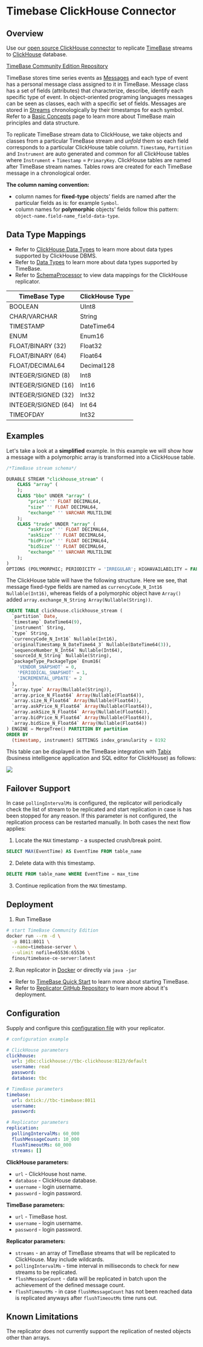 # Timebase ClickHouse Connector

## Overview

Use our [open source ClickHouse connector](https://github.com/epam/TimeBaseClickhouseConnector) to replicate [TimeBase](https://kb.timebase.info/) streams to [ClickHouse](https://clickhouse.tech/) database.

[TimeBase Community Edition Repository](https://github.com/finos/TimeBase-CE)

TimeBase stores time series events as [Messages](https://kb.timebase.info/messages.html) and each type of event has a personal message class assigned to it in TimeBase. Message class has a set of fields (attributes) that characterize, describe, identify each specific type of event. In object-oriented programing languages messages can be seen as classes, each with a specific set of fields. Messages are stored in [Streams](https://kb.timebase.info/streams.html) chronologically by their timestamps for each symbol. Refer to a [Basic Concepts](https://kb.timebase.info/basic_concepts.html) page to learn more about TimeBase main principles and data structure.

To replicate TimeBase stream data to ClickHouse, we take objects and classes from a particular TimeBase stream and *unfold* them so each field corresponds to a particular ClickHouse table column. `Timestamp`, `Partition` and `Instrument` are auto generated and common for all ClickHouse tables where `Instrument` + `Timestamp` = `PrimaryKey`. ClickHouse tables are named after TimeBase stream names. Tables rows are created for each TimeBase message in a chronological order.

**The column naming convention:**

* column names for **fixed-type** objects' fields are named after the particular fields as is: for example `Symbol`.
* column names for **polymorphic** objects' fields follow this pattern: `object-name.field-name_field-data-type`.

## Data Type Mappings

* Refer to [ClickHouse Data Types](https://clickhouse.tech/docs/en/sql-reference/data-types/) to learn more about data types supported by ClickHouse DBMS.
* Refer to [Data Types](https://kb.timebase.info/data_types.html) to learn more about data types supported by TimeBase.
* Refer to [SchemaProcessor](https://github.com/epam/TimeBaseClickhouseConnector/blob/main/clickhouse-connector/src/main/java/deltix/timebase/connector/clickhouse/algos/SchemaProcessor.java) to view data mappings for the ClickHouse replicator. 


|TimeBase Type|ClickHouse Type|
|-------------|---------------|
|BOOLEAN|UInt8|
|CHAR/VARCHAR|String|
|TIMESTAMP|DateTime64|
|ENUM|Enum16|
|FLOAT/BINARY (32)|Float32|
|FLOAT/BINARY (64)|Float64|
|FLOAT/DECIMAL64|Decimal128|
|INTEGER/SIGNED (8)|Int8|
|INTEGER/SIGNED (16)|Int16|
|INTEGER/SIGNED (32)|Int32|
|INTEGER/SIGNED (64)|Int 64|
|TIMEOFDAY|Int32|

## Examples

Let's take a look at a **simplified** example. In this example we will show how a message with a polymorphic array is transformed into a ClickHouse table. 

```sql
/*TimeBase stream schema*/

DURABLE STREAM "clickhouse_stream" (
    CLASS "array" (
    );
    CLASS "bbo" UNDER "array" (
        "price" '' FLOAT DECIMAL64,
        "size" '' FLOAT DECIMAL64,
        "exchange" '' VARCHAR MULTILINE
    );
    CLASS "trade" UNDER "array" (
        "askPrice" '' FLOAT DECIMAL64,
        "askSize" '' FLOAT DECIMAL64,
        "bidPrice" '' FLOAT DECIMAL64,
        "bidSize" '' FLOAT DECIMAL64,
        "exchange" '' VARCHAR MULTILINE
    );
)
OPTIONS (POLYMORPHIC; PERIODICITY = 'IRREGULAR'; HIGHAVAILABILITY = FALSE)
```

The ClickHouse table will have the following structure. Here we see, that message fixed-type fields are named as `currencyCode_N_Int16 Nullable(Int16)`, whereas fields of a polymorphic object have `Array()` added `array.exchange_N_String Array(Nullable(String))`.

```sql
CREATE TABLE clickhouse.clickhouse_stream (
  `partition` Date,
  `timestamp` DateTime64(9),
  `instrument` String,
  `type` String,
  `currencyCode_N_Int16` Nullable(Int16),
  `originalTimestamp_N_DateTime64_3` Nullable(DateTime64(3)),
  `sequenceNumber_N_Int64` Nullable(Int64),
  `sourceId_N_String` Nullable(String),
  `packageType_PackageType` Enum16(
    'VENDOR_SNAPSHOT' = 0,
    'PERIODICAL_SNAPSHOT' = 1,
    'INCREMENTAL_UPDATE' = 2
  ),
  `array.type` Array(Nullable(String)),
  `array.price_N_Float64` Array(Nullable(Float64)),
  `array.size_N_Float64` Array(Nullable(Float64)),
  `array.askPrice_N_Float64` Array(Nullable(Float64)),
  `array.askSize_N_Float64` Array(Nullable(Float64)),
  `array.bidPrice_N_Float64` Array(Nullable(Float64)),
  `array.bidSize_N_Float64` Array(Nullable(Float64))
) ENGINE = MergeTree() PARTITION BY partition
ORDER BY
  (timestamp, instrument) SETTINGS index_granularity = 8192
```

This table can be displayed in the TimeBase integration with [Tabix](https://tabix.io/) (business intelligence application and SQL editor for ClickHouse) as follows: 

![](/clickhouse-connector/src/img/tabix.png)

## Failover Support 

In case `pollingIntervalMs` is configured, the replicator will periodically check the list of stream to be replicated and start replication in case is has been stopped for any reason. If this parameter is not configured, the replication process can be restarted manually. In both cases the next flow applies: 

1. Locate the `MAX` timestamp - a suspected crush/break point.<br>
```sql
SELECT MAX(EventTime) AS EventTime FROM table_name
```
2. Delete data with this timestamp.<br>
```sql
DELETE FROM table_name WHERE EventTime = max_time
```
3. Continue replication from the `MAX` timestamp.

## Deployment 

1. Run TimeBase<br>
```bash
# start TimeBase Community Edition
docker run --rm -d \
  -p 8011:8011 \
  --name=timebase-server \
  --ulimit nofile=65536:65536 \
  finos/timebase-ce-server:latest
```
2. Run replicator in [Docker](https://github.com/epam/TimeBaseClickhouseConnector/blob/main/clickhouse-connector/Dockerfile) or directly via `java -jar`

* Refer to [TimeBase Quick Start](https://kb.timebase.info/quick-start.html) to learn more about starting TimeBase.
* Refer to [Replicator GitHub Repository](https://github.com/epam/TimeBaseClickhouseConnector/blob/main/clickhouse-connector/Dockerfile) to learn more about it's deployment. 

## Configuration 

Supply and configure this [configuration file](https://github.com/epam/TimeBaseClickhouseConnector/blob/docs/clickhouse-connector/src/main/resources/application.yaml) with your replicator. 

```yaml
# configuration example

# ClickHouse parameters
clickhouse:
  url: jdbc:clickhouse://tbc-clickhouse:8123/default
  username: read
  password:
  database: tbc

# TimeBase parameters
timebase:
  url: dxtick://tbc-timebase:8011
  username:
  password:

# Replicator parameters
replication:
  pollingIntervalMs: 60_000
  flushMessageCount: 10_000
  flushTimeoutMs: 60_000
  streams: []
```

**ClickHouse parameters:**

* `url` - ClickHouse host name.
* `database` - ClickHouse database.
* `username` - login username.
* `password` - login password.

**TimeBase parameters:**

* `url` - TimeBase host.
* `username` - login username.
* `password` - login password.

**Replicator parameters:**

* `streams` - an array of TimeBase streams that will be replicated to ClickHouse. May include wildcards. 
* `pollingIntervalMs` - time interval in milliseconds to check for new streams to be replicated.
* `flushMessageCount` - data will be replicated in batch upon the achievement of the defined message count.
* `flushTimeoutMs` - in case `flushMessageCount` has not been reached data is replicated anyways after `flushTimeoutMs` time runs out.

## Known Limitations

The replicator does not currently support the replication of nested objects other than arrays. 

